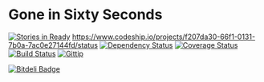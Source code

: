 # Gone in Sixty Seconds
[![Stories in Ready](https://badge.waffle.io/ButuzGOL/gss.png?label=ready)](https://waffle.io/ButuzGOL/gss)
https://www.codeship.io/projects/f207da30-66f1-0131-7b0a-7ac0e27144fd/status
[![Dependency Status](https://gemnasium.com/ButuzGOL/gss.png)](https://gemnasium.com/ButuzGOL/gss)
[![Coverage Status](https://coveralls.io/repos/ButuzGOL/gss/badge.png?branch=master)](https://coveralls.io/r/ButuzGOL/gss?branch=master)
[![Build Status](https://travis-ci.org/ButuzGOL/gss.png?branch=master)](https://travis-ci.org/ButuzGOL/gss)
[![Gittip](http://img.shields.io/gittip/ButuzGOL.png)](https://www.gittip.com/ButuzGOL/)

[![Bitdeli Badge](https://d2weczhvl823v0.cloudfront.net/ButuzGOL/gss/trend.png)](https://bitdeli.com/free "Bitdeli Badge")

